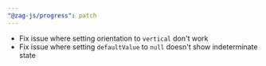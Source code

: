 ```yaml
---
"@zag-js/progress": patch
---
```


- Fix issue where setting orientation to `vertical` don't work
- Fix issue where setting `defaultValue` to `null` doesn't show indeterminate state
